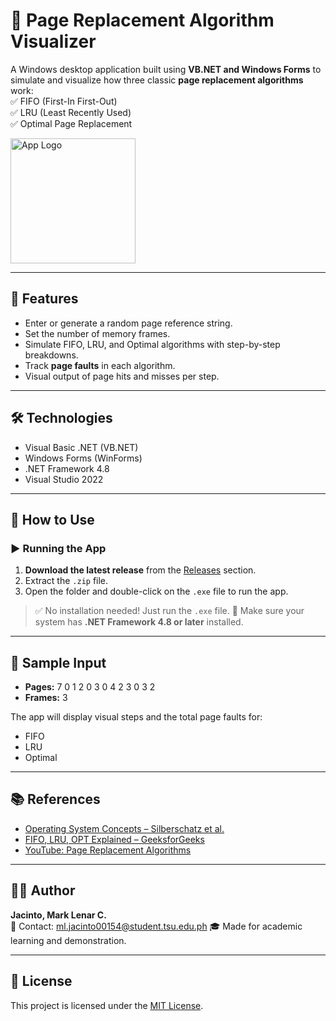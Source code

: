 # 🧠 Page Replacement Algorithm Visualizer

A Windows desktop application built using **VB.NET and Windows Forms** to simulate and visualize how three classic **page replacement algorithms** work:  
✅ FIFO (First-In First-Out)  
✅ LRU (Least Recently Used)  
✅ Optimal Page Replacement

<img src="PRAV.ico" alt="App Logo" width="200"/>

---

## 🚀 Features

- Enter or generate a random page reference string.
- Set the number of memory frames.
- Simulate FIFO, LRU, and Optimal algorithms with step-by-step breakdowns.
- Track **page faults** in each algorithm.
- Visual output of page hits and misses per step.

---

## 🛠 Technologies

- Visual Basic .NET (VB.NET)
- Windows Forms (WinForms)
- .NET Framework 4.8
- Visual Studio 2022

---

## 📝 How to Use

### ▶️ Running the App

1. **Download the latest release** from the [Releases](https://github.com/yourusername/PageReplacementVisualizer/releases) section.
2. Extract the `.zip` file.
3. Open the folder and double-click on the `.exe` file to run the app.

> ✅ No installation needed! Just run the `.exe` file.
> 📌 Make sure your system has **.NET Framework 4.8 or later** installed.

---

## 🧪 Sample Input

- **Pages:** 7 0 1 2 0 3 0 4 2 3 0 3 2  
- **Frames:** 3  

The app will display visual steps and the total page faults for:
- FIFO
- LRU
- Optimal

---

## 📚 References

- [Operating System Concepts – Silberschatz et al.](https://www.os-book.com/)
- [FIFO, LRU, OPT Explained – GeeksforGeeks](https://www.geeksforgeeks.org/page-replacement-algorithms-in-operating-systems/)
- [YouTube: Page Replacement Algorithms](https://www.youtube.com/results?search_query=page+replacement+algorithms)

---

## 🧑‍💻 Author

**Jacinto, Mark Lenar C.**  
📧 Contact: ml.jacinto00154@student.tsu.edu.ph
🎓 Made for academic learning and demonstration.

---

## 📄 License

This project is licensed under the [MIT License](LICENSE).
